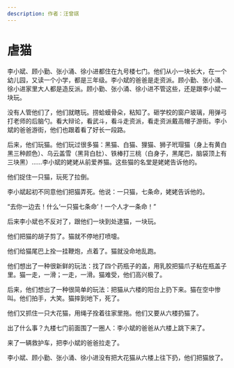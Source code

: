 ```yaml
---
description: 作者：汪曾祺
---
```


# 虐猫

&#x20;       李小斌、顾小勤、张小涌、徐小进都住在九号楼七门。他们从小一块长大，在一个幼儿园，又读一个小学，都是三年级。李小斌的爸爸是走资派。顾小勤、张小涌、徐小进家里大人都是造反派。顾小勤、张小涌、徐小进不管这些，还是跟李小斌一块玩。

&#x20;       没有人管他们了，他们就瞎玩。捞蛤蟆骨朵，粘知了。砸学校的窗户玻璃，用弹弓打老师的后脑勺。看大辩论，看武斗，看斗走资派，看走资派戴高帽子游街。李小斌的爸爸游街，他们也跟着看了好长一段路。

&#x20;       后来，他们玩猫。他们玩过很多猫：黑猫、白猫、狸猫、狮子玳瑁猫（身上有黄白黑三种颜色）、乌云盖雪（黑背白肚）、铁棒打三桃（白身子，黑尾巴，脑袋顶上有三块黑）……李小斌的姥姥从前爱养猫。这些猫的名堂是姥姥告诉他的。

&#x20;       他们捉住一只猫，玩死了拉倒。

&#x20;       李小斌起初不同意他们把猫弄死。他说：一只猫，七条命，姥姥告诉他的。

&#x20;       “去你一边去！什么‘一只猫七条命’！一个人才一条命！”

&#x20;       后来李小斌也不反对了，跟他们一块到处逮猫，一块玩。

&#x20;       他们把猫的胡子剪了。猫就不停地打喷嚏。

&#x20;       他们给猫尾巴上拴一挂鞭炮，点着了。猫就没命地乱跑。

&#x20;       他们想出了一种很新鲜的玩法：找了四个药瓶子的盖，用乳胶把猫爪子粘在瓶盖子里。猫一走，一滑；一走，一滑。猫难受，他们高兴极了。

&#x20;       后来，他们想出了一种很简单的玩法：把猫从六楼的阳台上扔下来。猫在空中惨叫。他们拍手，大笑。猫摔到地下，死了。

&#x20;       他们又抓住一只大花猫，用绳子拴着往家里拖。他们又要从六楼扔猫了。

&#x20;       出了什么事？九楼七门前面围了一圈人：李小斌的爸爸从六楼上跳下来了。

&#x20;       来了一辆救护车，把李小斌的爸爸拉走了。

&#x20;       李小斌、顾小勤、张小涌、徐小进没有把大花猫从六楼上往下扔，他们把猫放了。
